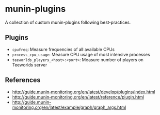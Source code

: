 # munin-plugins

A collection of custom munin-plugins following best-practices.

## Plugins

* `cpufreq`: Measure frequencies of all available CPUs
* `process_cpu_usage`: Measure CPU usage of most intensive processes
* `teeworlds_players_<host>:<port>`: Measure number of players on Teeworlds server

## References

* http://guide.munin-monitoring.org/en/latest/develop/plugins/index.html
* http://guide.munin-monitoring.org/en/latest/reference/plugin.html
* http://guide.munin-monitoring.org/en/latest/example/graph/graph_args.html
